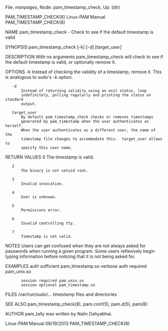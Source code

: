 File: *manpages*,  Node: pam_timestamp_check,  Up: (dir)

PAM_TIMESTAMP_CHECK(8)         Linux-PAM Manual         PAM_TIMESTAMP_CHECK(8)



NAME
       pam_timestamp_check - Check to see if the default timestamp is valid

SYNOPSIS
       pam_timestamp_check [-k] [-d] [target_user]

DESCRIPTION
       With no arguments pam_timestamp_check will check to see if the default
       timestamp is valid, or optionally remove it.

OPTIONS
       -k
           Instead of checking the validity of a timestamp, remove it. This is
           analogous to sudo's -k option.

       -d
           Instead of returning validity using an exit status, loop
           indefinitely, polling regularly and printing the status on standard
           output.

       target_user
           By default pam_timestamp_check checks or removes timestamps
           generated by pam_timestamp when the user authenticates as herself.
           When the user authenticates as a different user, the name of the
           timestamp file changes to accommodate this.  target_user allows to
           specify this user name.

RETURN VALUES
       0
           The timestamp is valid.

       2
           The binary is not setuid root.

       3
           Invalid invocation.

       4
           User is unknown.

       5
           Permissions error.

       6
           Invalid controlling tty.

       7
           Timestamp is not valid.

NOTES
       Users can get confused when they are not always asked for passwords
       when running a given program. Some users reflexively begin typing
       information before noticing that it is not being asked for.

EXAMPLES
           auth sufficient pam_timestamp.so verbose
           auth required   pam_unix.so

           session required pam_unix.so
           session optional pam_timestamp.so


FILES
       /var/run/sudo/...
           timestamp files and directories

SEE ALSO
       pam_timestamp_check(8), pam.conf(5), pam.d(5), pam(8)

AUTHOR
       pam_tally was written by Nalin Dahyabhai.



Linux-PAM Manual                  09/19/2013            PAM_TIMESTAMP_CHECK(8)
